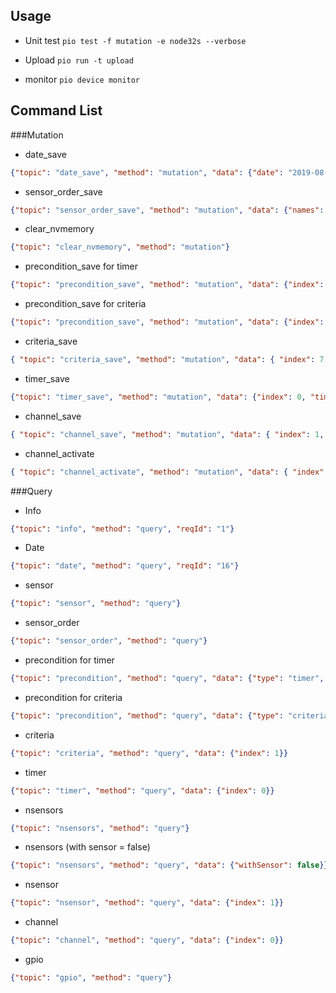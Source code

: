 ## Usage
* Unit test
    ```pio test -f mutation -e node32s --verbose```
    
*  Upload
    ```pio run -t upload```
    
* monitor
    ```pio device monitor```

## Command List
###Mutation
* date_save
```json
{"topic": "date_save", "method": "mutation", "data": {"date": "2019-08-12T17:00:17.6\13Z"}}
```
* sensor_order_save 
```json
{"topic": "sensor_order_save", "method": "mutation", "data": {"names": ["sssssss", "sensor_2"]}}
```
* clear_nvmemory
```json
{"topic": "clear_nvmemory", "method": "mutation"}
```
* precondition_save for timer
```json
{"topic": "precondition_save", "method": "mutation", "data": {"index": 0, "timers": [[0, 3600], [7200, 8400]]}}
```
* precondition_save for criteria
```json
{"topic": "precondition_save", "method": "mutation", "data": {"index": 0, "criteria": { "sensor": 2, "criteria": 77.33, "greater": false }}}
```
* criteria_save 
```json
{ "topic": "criteria_save", "method": "mutation", "data": { "index": 7, "criteria": { "sensor": 2, "criteria": 77.33, "greater": false } } }
```
* timer_save
```json
{"topic": "timer_save", "method": "mutation", "data": {"index": 0, "timers": [[0, 3600], [7200, 8400]]}}
```
* channel_save
```json
{ "topic": "channel_save", "method": "mutation", "data": { "index": 1, "control": { "type": "manual", "value": 0 }, "preconditions": [{ "type": "timer", "value": 1 }] } }
```
* channel_activate
```json
{ "topic": "channel_activate", "method": "mutation", "data": { "index": 0,  "isActive": false}}
```

###Query
* Info 
```json
{"topic": "info", "method": "query", "reqId": "1"}
```
* Date 
```json
{"topic": "date", "method": "query", "reqId": "16"}
```
* sensor 
```json
{"topic": "sensor", "method": "query"}
```
* sensor_order 
```json
{"topic": "sensor_order", "method": "query"}
```
* precondition for timer 
```json
{"topic": "precondition", "method": "query", "data": {"type": "timer", "index": 0}}
```
* precondition for criteria 
```json
{"topic": "precondition", "method": "query", "data": {"type": "criteria", "index": 0}}
```
* criteria 
```json
{"topic": "criteria", "method": "query", "data": {"index": 1}}
```
* timer 
```json
{"topic": "timer", "method": "query", "data": {"index": 0}}
```
* nsensors 
```json
{"topic": "nsensors", "method": "query"}
```
* nsensors (with sensor = false) 
```json
{"topic": "nsensors", "method": "query", "data": {"withSensor": false}}
```
* nsensor 
```json
{"topic": "nsensor", "method": "query", "data": {"index": 1}}
```
* channel 
```json
{"topic": "channel", "method": "query", "data": {"index": 0}}
```
* gpio 
```json
{"topic": "gpio", "method": "query"}
```
